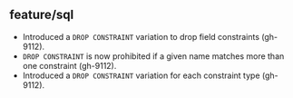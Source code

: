 ## feature/sql

* Introduced a `DROP CONSTRAINT` variation to drop field constraints (gh-9112).
* `DROP CONSTRAINT` is now prohibited if a given name matches more than one
  constraint (gh-9112).
* Introduced a `DROP CONSTRAINT` variation for each constraint type (gh-9112).
